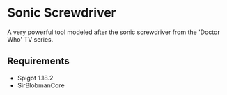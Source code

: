 # Sonic Screwdriver
A very powerful tool modeled after the sonic screwdriver from the 'Doctor Who' TV series.

## Requirements
- Spigot 1.18.2
- SirBlobmanCore
